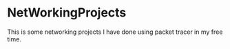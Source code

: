 # NetWorkingProjects
This is some networking projects I have done using packet tracer in my free time.
